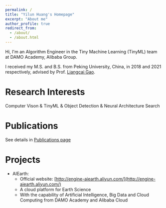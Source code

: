 ```yaml
---
permalink: /
title: "Yilun Huang's Homepage"
excerpt: "About me"
author_profile: true
redirect_from: 
  - /about/
  - /about.html
---
```


Hi, I'm an Algorithm Engineer in the Tiny Machine Learning (TinyML) team at DAMO Academy, Alibaba Group.

I received my M.S. and B.S. from Peking University, China, in 2018 and 2021 respectively, advised by Prof. [Liangcai Gao](https://www.icst.pku.edu.cn/xztd/xztd_01/1222616.htm).

Research Interests
======
Computer Vison & TinyML & Object Detection & Neural Architecture Search

Publications
======
See details in [Publications page](/publications)

Projects
======
* AIEarth:
  * Official website: [http://engine-aiearth.aliyun.com/](http://engine-aiearth.aliyun.com/)
  * A cloud platform for Earth Science
  * With the capability of Artificial Intelligence, Big Data and Cloud Computing from DAMO Academy and Alibaba Cloud
